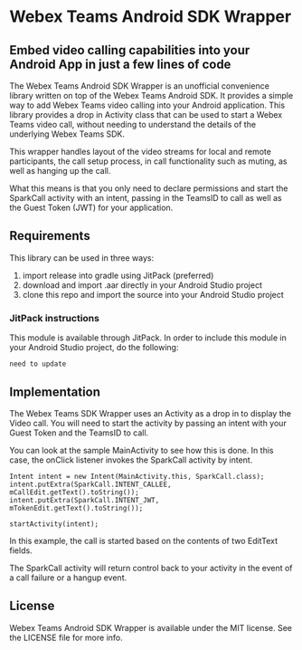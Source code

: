 # Webex Teams Android SDK Wrapper

## Embed video calling capabilities into your Android App in just a few lines of code

The Webex Teams Android SDK Wrapper is an unofficial convenience library written on top of the Webex Teams Android SDK.  It provides a simple way to add Webex Teams video calling into your Android application.  This library provides a drop in Activity class that can be used to start a Webex Teams video call, without needing to understand the details of the underlying Webex Teams SDK.

This wrapper handles layout of the video streams for local and remote participants, the call setup process, in call functionality such as muting, as well as hanging up the call.

What this means is that you only need to declare permissions and start the SparkCall activity with an intent, passing in the TeamsID to call as well as the Guest Token (JWT) for your application.

## Requirements

This library can be used in three ways:

1. import release into gradle using JitPack (preferred)
2. download and import .aar directly in your Android Studio project
3. clone this repo and import the source into your Android Studio project

### JitPack instructions

This module is available through JitPack.  In order to include this module in your Android Studio project, do the following:

```
need to update
```


## Implementation
The Webex Teams SDK Wrapper uses an Activity as a drop in to display the Video call.  You will need to start the activity by passing an intent with your Guest Token and the TeamsID to call.

You can look at the sample MainActivity to see how this is done.  In this case, the onClick listener invokes the SparkCall activity by intent.

```
Intent intent = new Intent(MainActivity.this, SparkCall.class);
intent.putExtra(SparkCall.INTENT_CALLEE, mCallEdit.getText().toString());
intent.putExtra(SparkCall.INTENT_JWT, mTokenEdit.getText().toString());

startActivity(intent);
```

In this example, the call is started based on the contents of two EditText fields.

The SparkCall activity will return control back to your activity in the event of a call failure or a hangup event.


## License
Webex Teams Android SDK Wrapper is available under the MIT license. See the LICENSE file for more info.

